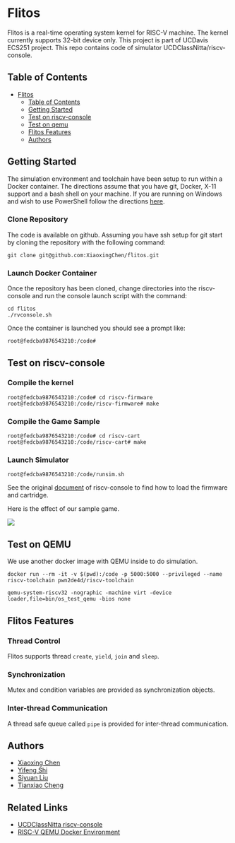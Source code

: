 
# Flitos

Flitos is a real-time operating system kernel for RISC-V machine. 
The kernel currently supports 32-bit device only. 
This project is part of UCDavis ECS251 project.
This repo contains code of simulator UCDClassNitta/riscv-console.

## Table of Contents

* [Flitos](#risc-v-console-simulator)
    * [Table of Contents](#table-of-contents)
    * [Getting Started](#getting-started)
    * [Test on riscv-console](#test-on-riscv-console)
    * [Test on qemu](#test-on-qemu)
    * [Flitos Features](#flitos-features)
    * [Authors](#authors)


## Getting Started
The simulation environment and toolchain have been setup to run within a Docker container. The directions assume that you have git, Docker, X-11 support and a bash shell on your machine. If you are running on Windows and wish to use PowerShell follow the directions [here](docs/powershell.md). 

### Clone Repository
The code is available on github. Assuming you have ssh setup for git start by cloning the repository with the following command:
```
git clone git@github.com:XiaoxingChen/flitos.git
```

### Launch Docker Container
Once the repository has been cloned, change directories into the riscv-console and run the console launch script with the command:
```
cd flitos
./rvconsole.sh
```
Once the container is launched you should see a prompt like:
```
root@fedcba9876543210:/code#
```

## Test on riscv-console

### Compile the kernel

```
root@fedcba9876543210:/code# cd riscv-firmware
root@fedcba9876543210:/code/riscv-firmware# make
```

### Compile the Game Sample

```
root@fedcba9876543210:/code# cd riscv-cart
root@fedcba9876543210:/code/riscv-cart# make
```

### Launch Simulator

```
root@fedcba9876543210:/code/runsim.sh
```

See the original [document](https://github.com/UCDClassNitta/riscv-console/blob/main/README.md#getting-started) of riscv-console
to find how to load the firmware and cartridge.

Here is the effect of our sample game.


![](https://user-images.githubusercontent.com/16934019/205567793-e140dccb-6c8a-48c9-9d58-3fa1a6dfb489.gif)


## Test on QEMU

We use another docker image with QEMU inside to do simulation.

```
docker run --rm -it -v $(pwd):/code -p 5000:5000 --privileged --name riscv-toolchain pwn2de4d/riscv-toolchain
```

```
qemu-system-riscv32 -nographic -machine virt -device loader,file=bin/os_test_qemu -bios none
```

## Flitos Features
### Thread Control

Flitos supports thread `create`, `yield`, `join` and `sleep`.

### Synchronization

Mutex and condition variables are provided as synchronization objects.

### Inter-thread Communication

A thread safe queue called `pipe` is provided for inter-thread communication.

## Authors

- [Xiaoxing Chen](https://github.com/XiaoxingChen)
- [Yifeng Shi](https://github.com/Sterfan-shi)
- [Siyuan Liu](https://github.com/uilnauyisDP)
- [Tianxiao Cheng](https://github.com/tttxcheng) 

## Related Links

- [UCDClassNitta riscv-console](https://github.com/UCDClassNitta/riscv-console) 
- [RISC-V QEMU Docker Environment](https://github.com/zer0pwned/RISCVDockerEnv)
